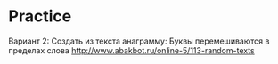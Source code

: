 # Practice
Вариант 2:  Создать из текста анаграмму: Буквы перемешиваются в пределах слова http://www.abakbot.ru/online-5/113-random-texts

